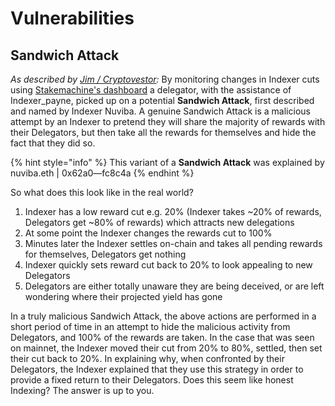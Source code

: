 # Vulnerabilities

## **Sandwich Attack**

_As described by_ [_Jim / Cryptovestor_](https://forum.thegraph.com/t/this-month-in-graph-indexing-january-edition/1041)_:_ By monitoring changes in Indexer cuts using [Stakemachine's dashboard](https://thegraph.stake-machine.com/?orgId=1\&refresh=5m) a delegator, with the assistance of Indexer\_payne, picked up on a potential **Sandwich Attack**, first described and named by Indexer Nuviba. A genuine Sandwich Attack is a malicious attempt by an Indexer to pretend they will share the majority of rewards with their Delegators, but then take all the rewards for themselves and hide the fact that they did so.

{% hint style="info" %}
This variant of a **Sandwich Attack** was explained by nuviba.eth | 0x62a0—fc8c4a
{% endhint %}

So what does this look like in the real world?

1. Indexer has a low reward cut e.g. 20% (Indexer takes \~20% of rewards, Delegators get \~80% of rewards) which attracts new delegations
2. At some point the Indexer changes the rewards cut to 100%&#x20;
3. Minutes later the Indexer settles on-chain and takes all pending rewards for themselves, Delegators get nothing&#x20;
4. Indexer quickly sets reward cut back to 20% to look appealing to new Delegators&#x20;
5. Delegators are either totally unaware they are being deceived, or are left wondering where their projected yield has gone&#x20;

In a truly malicious Sandwich Attack, the above actions are performed in a short period of time in an attempt to hide the malicious activity from Delegators, and 100% of the rewards are taken. In the case that was seen on mainnet, the Indexer moved their cut from 20% to 80%, settled, then set their cut back to 20%. In explaining why, when confronted by their Delegators, the Indexer explained that they use this strategy in order to provide a fixed return to their Delegators. Does this seem like honest Indexing? The answer is up to you.
